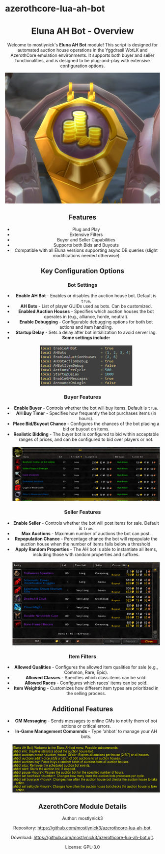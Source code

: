 # azerothcore-lua-ah-bot
<center>
<h1>Eluna AH Bot - Overview</h1>
<p>Welcome to mostlynick's <strong>Eluna AH Bot</strong> module! This script is designed for automated auction house operations in the Yggdrasil WotLK and AzerothCore emulation environments. It supports both buyer and seller functionalities, and is designed to be plug-and-play with extensive configuration options.</p>
<img src="icon.png" alt="Settings Image">

<h2>Features</h2>
<ul>
	<li>Plug and Play</li>
	<li>Extensive Filters</li>
	<li>Buyer and Seller Capabilities</li>
	<li>Supports both Bids and Buyouts</li>
	<li>Compatible with all Eluna versions supporting async DB queries (slight modifications needed otherwise)</li>
</ul>

<h2>Key Configuration Options</h2>
<h3>Bot Settings</h3>
<ul>
	<li><strong>Enable AH Bot</strong> - Enables or disables the auction house bot. Default is <code>true</code>.</li>
	<li><strong>AH Bots</strong> - List of player GUIDs used as bots. Can be customized.</li>
	<li><strong>Enabled Auction Houses</strong> - Specifies which auction houses the bot operates in (e.g., alliance, horde, neutral).</li>
	<li><strong>Enable Debugging</strong> - Configurable debugging options for both bot actions and item handling.</li>
	<li><strong>Startup Delay</strong> - Sets a delay after bot initialization to avoid server lag.</li>
  <li><strong>Some settings include:</strong> </li>
  <br><img src="images/settings.png" alt="Settings Image">
</ul>

<h3>Buyer Features</h3>
<ul>
	<li><strong>Enable Buyer</strong> - Controls whether the bot will buy items. Default is <code>true</code>.</li>
	<li><strong>AH Buy Timer</strong> - Specifies how frequently the bot purchases items (in hours).</li>
	<li><strong>Place Bid/Buyout Chance</strong> - Configures the chances of the bot placing a bid or buyout on items.</li>
	<li><strong>Realistic Bidding</strong> - The buyer bot is configured to bid within acceptable ranges of prices, and can be configured to bid over players or not.</li>
  <br><img src="images/bids.png" alt="AH Bot's Realistic Bids">
</ul>

<h3>Seller Features</h3>
<ul>
	<li><strong>Enable Seller</strong> - Controls whether the bot will post items for sale. Default is <code>true</code>.</li>
	<li><strong>Max Auctions</strong> - Maximum number of auctions the bot can post.</li>
	<li><strong>Repopulation Chance</strong> - Percentage chance the bot will repopulate the auction house when the number of items falls below a threshold.</li>
	<li><strong>Apply Random Properties</strong> - The AH bot is able to instantiate all items, including those with random properties and suffixes.</li>
  <br><img src="images/sales.png" alt="AH Bot's Wide Variety of Sales">
</ul>

<h3>Item Filters</h3>
<ul>
	<li><strong>Allowed Qualities</strong> - Configures the allowed item qualities for sale (e.g., Common, Rare, Epic).</li>
	<li><strong>Allowed Classes</strong> - Specifies which class items can be sold.</li>
	<li><strong>Allowed Races</strong> - Configures which races' items can be sold.</li>
	<li><strong>Item Weighting</strong> - Customizes how different item types are prioritized in the selling process.</li>
</ul>

<h2>Additional Features</h2>
<ul>
	<li><strong>GM Messaging</strong> - Sends messages to online GMs to notify them of bot actions or critical errors.</li>
	<li><strong>In-Game Management Comamnds</strong> - Type 'ahbot' to manage your AH bots.<br>
  <br><img src="images/commands.png" alt="In-Game Commands">
</li>
</ul>

<h2>AzerothCore Module Details</h2>
<p>Author: mostlynick3</p>
<p>Repository: <a href="https://github.com/mostlynick3/azerothcore-lua-ah-bot" target="_blank">https://github.com/mostlynick3/azerothcore-lua-ah-bot</a>.</p>
<p>Download: <a href="https://github.com/mostlynick3/azerothcore-lua-ah-bot.git" target="_blank">https://github.com/mostlynick3/azerothcore-lua-ah-bot.git</a>.</p>
<p>License: GPL-3.0</p>
</center>
